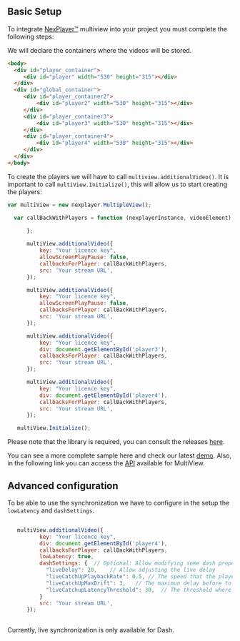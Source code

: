 ## Basic Setup

To integrate [NexPlayer™](https://nexplayersdk.com/) multiview into your project you must complete the following steps:


We will declare the containers where the videos will be stored.

```HTML
<body>
  <div id="player_container">
     <div id="player" width="530" height="315"></div>
  </div>
  <div id="global_container">
     <div id="player_container2">
         <div id="player2" width="530" height="315"></div>
     </div>
     <div id="player_container3">
         <div id="player3" width="530" height="315"></div>
     </div>
     <div id="player_container4">
         <div id="player4" width="530" height="315"></div>
     </div>
  </div>
</body>
```

To create the players we will have to call ```multiview.additionalVideo()```. It is important to call ```multiView.Initialize()```, this will allow us to start creating the players:

```javascript
var multiView = new nexplayer.MultipleView();

  var callBackWithPlayers = function (nexplayerInstance, videoElement) {
    
      };

      multiView.additionalVideo({
          key: "Your licence key",
          allowScreenPlayPause: false,
          callbacksForPlayer: callBackWithPlayers,
          src: 'Your stream URL',
      });

      multiView.additionalVideo({
          key: "Your licence key",
          allowScreenPlayPause: false,
          callbacksForPlayer: callBackWithPlayers,
          src: 'Your stream URL',
      });

      multiView.additionalVideo({
          key: "Your licence key",
          div: document.getElementById('player3'),
          callbacksForPlayer: callBackWithPlayers,
          src: 'Your stream URL',
      });

      multiView.additionalVideo({
          key: "Your licence key",
          div: document.getElementById('player4'),
          callbacksForPlayer: callBackWithPlayers,
          src: 'Your stream URL',
      });

   multiView.Initialize();
```
Please note that the library is required, you can consult the releases [here](https://nexplayer.github.io/NexPlayer_HTML5_Documentation/#/releases?id=releases-top).

You can see a more complete sample here and check our latest [demo](https://nex360.s3.amazonaws.com/MultiView/index.html). Also, in the following link you can access the [API](https://nexplayer.github.io/NexPlayer_HTML5_Documentation/#/API?id=multiview) available for MultiView.

## Advanced configuration

To be able to use the synchronization we have to configure in the setup the ```lowLatency``` and ```dashSettings```.

```javascript
  
   multiView.additionalVideo({
          key: "Your licence key",
          div: document.getElementById('player4'),
          callbacksForPlayer: callBackWithPlayers,
          lowLatency: true,
          dashSettings: {  // Optional: Allow modifying some dash properties like the following
            "liveDelay": 20,    // Allow adjusting the live delay
            "liveCatchUpPlaybackRate": 0.5, // The speed that the player gets in order to keep the live delay
            "liveCatchUpMaxDrift": 3,   // The maximun delay before to make a seek live
            "liveCatchupLatencyThreshold": 30,  // The threshold where the synchronization properties works
          }
          src: 'Your stream URL',
      });
      
```
Currently, live synchronization is only available for Dash.
